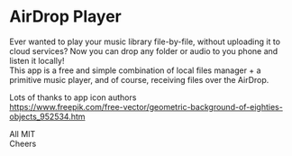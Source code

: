 # AirDrop Player

Ever wanted to play your music library file-by-file, without uploading it to cloud services? Now you can drop any folder or audio to you phone and listen it locally!<br>
This app is a free and simple combination of local files manager + a primitive music player, and of course, receiving files over the AirDrop.<br>

Lots of thanks to app icon authors<br>
https://www.freepik.com/free-vector/geometric-background-of-eighties-objects_952534.htm

All MIT<br>
Cheers